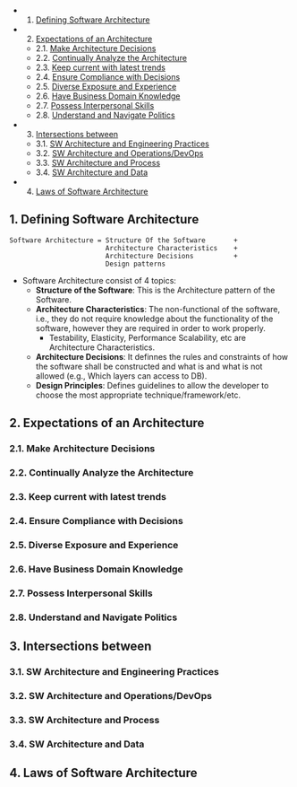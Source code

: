 <!-- vscode-markdown-toc -->
* 1. [Defining Software Architecture](#DefiningSoftwareArchitecture)
* 2. [Expectations of an Architecture](#ExpectationsofanArchitecture)
	* 2.1. [Make Architecture Decisions](#MakeArchitectureDecisions)
	* 2.2. [Continually Analyze the Architecture](#ContinuallyAnalyzetheArchitecture)
	* 2.3. [Keep current with latest trends](#Keepcurrentwithlatesttrends)
	* 2.4. [Ensure Compliance with Decisions](#EnsureCompliancewithDecisions)
	* 2.5. [Diverse Exposure and Experience](#DiverseExposureandExperience)
	* 2.6. [Have Business Domain Knowledge](#HaveBusinessDomainKnowledge)
	* 2.7. [Possess Interpersonal Skills](#PossessInterpersonalSkills)
	* 2.8. [Understand and Navigate Politics](#UnderstandandNavigatePolitics)
* 3. [Intersections between](#Intersectionsbetween)
	* 3.1. [SW Architecture and Engineering Practices](#SWArchitectureandEngineeringPractices)
	* 3.2. [SW Architecture and Operations/DevOps](#SWArchitectureandOperationsDevOps)
	* 3.3. [SW Architecture and Process](#SWArchitectureandProcess)
	* 3.4. [SW Architecture and Data](#SWArchitectureandData)
* 4. [Laws of Software Architecture](#LawsofSoftwareArchitecture)

<!-- vscode-markdown-toc-config
	numbering=true
	autoSave=true
	/vscode-markdown-toc-config -->
<!-- /vscode-markdown-toc -->
##  1. <a name='DefiningSoftwareArchitecture'></a>Defining Software Architecture

 
``` console
Software Architecture = Structure Of the Software       + 
                        Architecture Characteristics    + 
                        Architecture Decisions          + 
                        Design patterns
```
- Software Architecture consist of 4 topics:
  - **Structure of the Software**: This is the Architecture pattern of the Software.
  - **Architecture Characteristics**: The non-functional of the software, i.e., they do not require knowledge about the functionality of the software, however they are required in order to work properly. 
    - Testability, Elasticity, Performance Scalability, etc are Architecture Characteristics.
  - **Architecture Decisions**: It definnes the rules and constraints of how the software shall be constructed and what is and what is not allowed (e.g., Which layers can access to DB).
  - **Design Principles**: Defines guidelines to allow the developer to choose the most appropriate technique/framework/etc.

##  2. <a name='ExpectationsofanArchitecture'></a>Expectations of an Architecture

###  2.1. <a name='MakeArchitectureDecisions'></a>Make Architecture Decisions

###  2.2. <a name='ContinuallyAnalyzetheArchitecture'></a>Continually Analyze the Architecture

###  2.3. <a name='Keepcurrentwithlatesttrends'></a>Keep current with latest trends

###  2.4. <a name='EnsureCompliancewithDecisions'></a>Ensure Compliance with Decisions

###  2.5. <a name='DiverseExposureandExperience'></a>Diverse Exposure and Experience

###  2.6. <a name='HaveBusinessDomainKnowledge'></a>Have Business Domain Knowledge

###  2.7. <a name='PossessInterpersonalSkills'></a>Possess Interpersonal Skills

###  2.8. <a name='UnderstandandNavigatePolitics'></a>Understand and Navigate Politics

##  3. <a name='Intersectionsbetween'></a>Intersections between

###  3.1. <a name='SWArchitectureandEngineeringPractices'></a>SW Architecture and Engineering Practices

###  3.2. <a name='SWArchitectureandOperationsDevOps'></a>SW Architecture and Operations/DevOps

###  3.3. <a name='SWArchitectureandProcess'></a>SW Architecture and Process

###  3.4. <a name='SWArchitectureandData'></a>SW Architecture and Data

##  4. <a name='LawsofSoftwareArchitecture'></a>Laws of Software Architecture